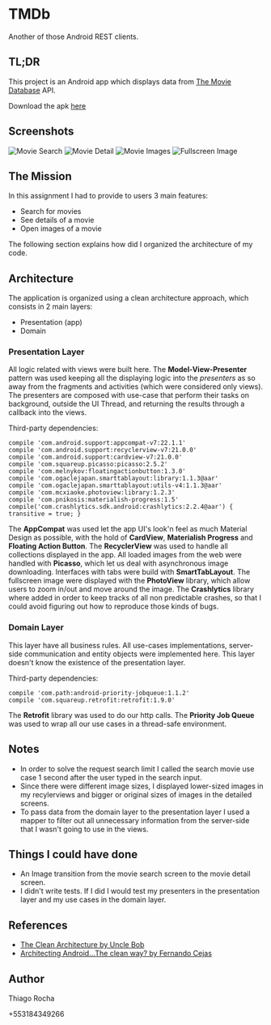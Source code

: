 # TMDb
Another of those Android REST clients.

## TL;DR
This project is an Android app which displays data from [The Movie Database](https://www.themoviedb.org) API.

Download the apk [here](https://github.com/thiagokimo/TMDb/blob/master/release/app-debug.apk?raw=true)

## Screenshots
![Movie Search](https://raw.githubusercontent.com/thiagokimo/TMDb/master/screenshots/movie-search.png)
![Movie Detail](https://raw.githubusercontent.com/thiagokimo/TMDb/master/screenshots/movie-detail.png)
![Movie Images](https://raw.githubusercontent.com/thiagokimo/TMDb/master/screenshots/movie-images.png)
![Fullscreen Image](https://raw.githubusercontent.com/thiagokimo/TMDb/master/screenshots/fullscreen-image.png)

## The Mission
In this assignment I had to provide to users 3 main features:

- Search for movies
- See details of a movie
- Open images of a movie

The following section explains how did I organized the architecture of my code.

## Architecture
The application is organized using a clean architecture approach, which consists in 2 main layers:

- Presentation (app)
- Domain

### Presentation Layer
All logic related with views were built here. The **Model-View-Presenter** pattern was used keeping all the displaying logic into the *presenters* as so away from the fragments and activities (which were considered only views). The presenters are composed with use-case that perform their tasks on background, outside the UI Thread, and returning the results through a callback into the views.

Third-party dependencies:
```
compile 'com.android.support:appcompat-v7:22.1.1'
compile 'com.android.support:recyclerview-v7:21.0.0'
compile 'com.android.support:cardview-v7:21.0.0'
compile 'com.squareup.picasso:picasso:2.5.2'
compile 'com.melnykov:floatingactionbutton:1.3.0'
compile 'com.ogaclejapan.smarttablayout:library:1.1.3@aar'
compile 'com.ogaclejapan.smarttablayout:utils-v4:1.1.3@aar'
compile 'com.mcxiaoke.photoview:library:1.2.3'
compile 'com.pnikosis:materialish-progress:1.5'
compile('com.crashlytics.sdk.android:crashlytics:2.2.4@aar') { transitive = true; }
```

The **AppCompat** was used let the app UI's look'n feel as much Material Design as possible, with the hold of **CardView**, **Materialish Progress** and **Floating Action Button**. The **RecyclerView** was used to handle all collections displayed in the app. All loaded images from the web were handled with **Picasso**, which let us deal with asynchronous image downloading. Interfaces with tabs were build with **SmartTabLayout**. The fullscreen image were displayed with the **PhotoView** library, which allow users to zoom in/out and move around the image. The **Crashlytics** library where added in order to keep tracks of all non predictable crashes, so that I could avoid figuring out how to reproduce those kinds of bugs.

### Domain Layer
This layer have all business rules. All use-cases implementations, server-side communication and entity objects were implemented here. This layer doesn't know the existence of the presentation layer.

Third-party dependencies:
```
compile 'com.path:android-priority-jobqueue:1.1.2'
compile 'com.squareup.retrofit:retrofit:1.9.0'
```

The **Retrofit** library was used to do our http calls. The **Priority Job Queue** was used to wrap all our use cases in a thread-safe environment.

## Notes

- In order to solve the request search limit I called the search movie use case 1 second after the user typed in the search input.
- Since there were different image sizes, I displayed lower-sized images in my recylerviews and bigger or original sizes of images in the detailed screens.
- To pass data from the domain layer to the presentation layer I used a mapper to filter out all unnecessary information from the server-side that I wasn't going to use in the views.

## Things I could have done

- An Image transition from the movie search screen to the movie detail screen.
- I didn't write tests. If I did I would test my presenters in the presentation layer and my use cases in the domain layer.

## References

- [The Clean Architecture by Uncle Bob](http://blog.8thlight.com/uncle-bob/2012/08/13/the-clean-architecture.html)
- [Architecting Android…The clean way? by Fernando Cejas](http://fernandocejas.com/2014/09/03/architecting-android-the-clean-way/)

## Author
Thiago Rocha

+553184349266
